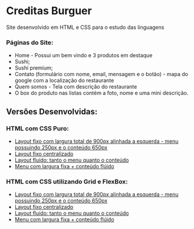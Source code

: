 # Creditas Burguer
Site desenvolvido em HTML e CSS para o estudo das linguagens

### Páginas do Site:
- Home - Possui um bem vindo e 3 produtos em destaque
- Sushi;
- Sushi premium;
- Contato (formulário com nome, email, mensagem e o botão) - mapa do google com a localização do restaurante
- Quem somos - Tela com descrição do restaurante
- O box do produto nas listas contém a foto, nome e uma mini descrição.

## Versões Desenvolvidas:

### HTML com CSS Puro:
  - <a href="https://daianedasilva.github.io/Academy-Creditas/Projeto%20-%20Creditas%20Burger/css%20puro/alinhado%20a%20esquerda/"> Layout fixo com largura total de 900px alinhada a esquerda - menu possuindo 250px e o conteúdo 650px </a> 
  - <a href="https://daianedasilva.github.io/Academy-Creditas/Projeto%20-%20Creditas%20Burger/css%20puro/centralizado/"> Layout fixo centralizado </a> 
  - <a href="https://daianedasilva.github.io/Academy-Creditas/Projeto%20-%20Creditas%20Burger/css%20puro/layout%20fluido%20com%20menu%20fixo/">  Layout fluído: tanto o menu quanto o conteúdo </a> 
  - <a href="https://daianedasilva.github.io/Academy-Creditas/Projeto%20-%20Creditas%20Burger/css%20puro/layout%20fluido/">  Menu com largura fixa + conteúdo flúido </a>  

### HTML com CSS utilizando Grid e FlexBox:
  - <a href="https://daianedasilva.github.io/Academy-Creditas/Projeto%20-%20Creditas%20Burger/grid%20e%20flexbox/alinhado%20a%20esquerda/"> Layout fixo com largura total de 900px alinhada a esquerda - menu possuindo 250px e o conteúdo 650px </a> 
  - <a href="https://daianedasilva.github.io/Academy-Creditas/Projeto%20-%20Creditas%20Burger/grid%20e%20flexbox/centralizado%20com%20900px/"> Layout fixo centralizado </a> 
  - <a href="https://daianedasilva.github.io/Academy-Creditas/Projeto%20-%20Creditas%20Burger/grid%20e%20flexbox/layout%20fluido%20-%20menu%20fixo/">  Layout fluído: tanto o menu quanto o conteúdo </a> 
  - <a href="https://daianedasilva.github.io/Academy-Creditas/Projeto%20-%20Creditas%20Burger/grid%20e%20flexbox/layout%20fluido/">  Menu com largura fixa + conteúdo flúido </a>  
